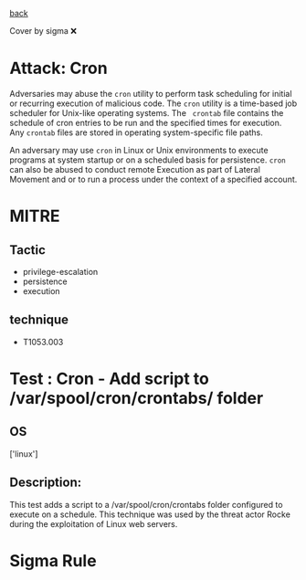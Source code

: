 [back](../index.md)

Cover by sigma :x: 

# Attack: Cron

 Adversaries may abuse the <code>cron</code> utility to perform task scheduling for initial or recurring execution of malicious code. The <code>cron</code> utility is a time-based job scheduler for Unix-like operating systems.  The <code> crontab</code> file contains the schedule of cron entries to be run and the specified times for execution. Any <code>crontab</code> files are stored in operating system-specific file paths.

An adversary may use <code>cron</code> in Linux or Unix environments to execute programs at system startup or on a scheduled basis for persistence. <code>cron</code> can also be abused to conduct remote Execution as part of Lateral Movement and or to run a process under the context of a specified account.

# MITRE
## Tactic
  - privilege-escalation
  - persistence
  - execution

## technique
  - T1053.003

# Test : Cron - Add script to /var/spool/cron/crontabs/ folder

## OS

 ['linux']

## Description:

 This test adds a script to a /var/spool/cron/crontabs folder configured to execute on a schedule. This technique was used by the threat actor Rocke during the exploitation of Linux web servers.


# Sigma Rule
